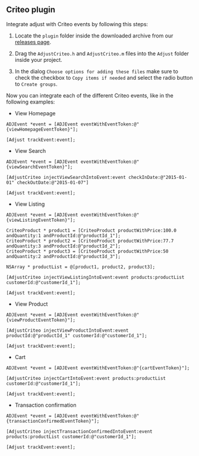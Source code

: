 ## Criteo plugin

Integrate adjust with Criteo events by following this steps:

1. Locate the `plugin` folder inside the downloaded archive from our [releases page](https://github.com/adjust/ios_sdk/releases).

2. Drag the `AdjustCriteo.h` and `AdjustCriteo.m` files into the `Adjust` folder inside your project.

3. In the dialog `Choose options for adding these files` make sure to check the checkbox 
to `Copy items if needed` and select the radio button to `Create groups`.

Now you can integrate each of the different Criteo events, like in the following examples:

- View Homepage
```objc
ADJEvent *event = [ADJEvent eventWithEventToken:@"{viewHomepageEventToken}"];

[Adjust trackEvent:event];
```
- View Search
```objc
ADJEvent *event = [ADJEvent eventWithEventToken:@"{viewSearchEventToken}"];

[AdjustCriteo injectViewSearchIntoEvent:event checkInDate:@"2015-01-01" checkOutDate:@"2015-01-07"]

[Adjust trackEvent:event];
```
- View Listing
```objc
ADJEvent *event = [ADJEvent eventWithEventToken:@"{viewListingEventToken}"];

CriteoProduct * product1 = [CriteoProduct productWithPrice:100.0 andQuantity:1 andProductId:@"productId_1"];
CriteoProduct * product2 = [CriteoProduct productWithPrice:77.7 andQuantity:3 andProductId:@"productId_2"];
CriteoProduct * product3 = [CriteoProduct productWithPrice:50 andQuantity:2 andProductId:@"productId_3"];

NSArray * productList = @[product1, product2, product3];

[AdjustCriteo injectViewListingIntoEvent:event products:productList customerId:@"customerId_1"];

[Adjust trackEvent:event];
```
- View Product
```objc
ADJEvent *event = [ADJEvent eventWithEventToken:@"{viewProductEventToken}"];

[AdjustCriteo injectViewProductIntoEvent:event productId:@"productId_1" customerId:@"customerId_1"];

[Adjust trackEvent:event];
```
- Cart
```objc
ADJEvent *event = [ADJEvent eventWithEventToken:@"{cartEventToken}"];

[AdjustCriteo injectCartIntoEvent:event products:productList customerId:@"customerId_1"];

[Adjust trackEvent:event];
```
- Transaction confirmation
```objc
ADJEvent *event = [ADJEvent eventWithEventToken:@"{transactionConfirmedEventToken}"];

[AdjustCriteo injectTransactionConfirmedIntoEvent:event products:productList customerId:@"customerId_1"];

[Adjust trackEvent:event];
```

